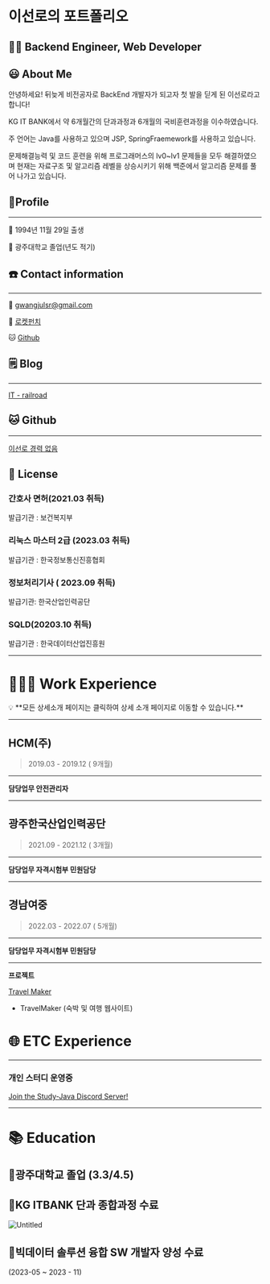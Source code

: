 # 이선로의 포트폴리오

## 🧑‍💻 Backend Engineer, Web Developer

## 😃 About Me

안녕하세요! 뒤늦게 비전공자로 BackEnd 개발자가 되고자 첫 발을 딛게 된 이선로라고 합니다!

KG IT BANK에서 약 6개월간의 단과과정과 6개월의 국비훈련과정을 이수하였습니다.

주 언어는 Java를 사용하고 있으며 JSP, SpringFraemework를 사용하고 있습니다.

문제해결능력 및 코드 훈련을 위해 프로그래머스의  lv0~lv1 문제들을 모두 해결하였으며 현재는 자료구조 및 알고리즘 레벨을 상승시키기 위해 백준에서 알고리즘 문제를 풀어 나가고 있습니다.

## 🤵Profile

---

🎂 1994년 11월 29일 출생

🏫 광주대학교 졸업(년도 적기)

## ☎️ Contact information

---

📧 gwangjulsr@gmail.com

🔗 [로켓펀치](https://www.rocketpunch.com/@gwangjulsr)

🐱 [Github](https://github.com/Sunro1994/TotalRepository)

## 🗒️ Blog

---

[IT - railroad](https://sunro1994.tistory.com/)

## 🐱 Github

---

[이선로 경력 없음](https://www.rocketpunch.com/@gwangjulsr)

## 📑 License

### 간호사 면허(2021.03 취득)

발급기관 : 보건복지부

### 리눅스 마스터 2급 (2023.03 취득)

발급기관 : 한국정보통신진흥협회

### 정보처리기사 ( 2023.09 취득)

발급기관: 한국산업인력공단

### SQLD(20203.10 취득)

발급기관 : 한국데이터산업진흥원

---

# **👩🏻‍💻** Work Experience

<aside>
💡 **모든 상세소개 페이지는 클릭하여 상세 소개 페이지로 이동할 수 있습니다.**

</aside>

---

## HCM(주)

> 2019.03 - 2019.12 ( 9개월)
> 

---

**담당업무  안전관리자**

---

## 광주한국산업인력공단

> 2021.09 - 2021.12 ( 3개월)
> 

---

**담당업무  자격시험부 민원담당**

---

## 경남여중

> 2022.03 - 2022.07 ( 5개월)
> 

---

**담당업무  자격시험부 민원담당**

---

**프로젝트**

[Travel Maker](http://ec2-3-34-52-179.ap-northeast-2.compute.amazonaws.com/)

[](https://github.com/Sunro1994/TotalRepository/tree/main/Project/Travel_maker/TravelMaker-workspace/TravelMaker)

- TravelMaker (숙박 및 여행 웹사이트)

# 🌐 ETC Experience

---

### 개인 스터디 운영중


[Join the Study-Java Discord Server!](https://discord.gg/seTmHd8D)

---



# 📚 Education

## 📗광주대학교 졸업 (3.3/4.5)

## 📘KG ITBANK 단과 종합과정 수료

![Untitled](https://github.com/Sunro1994/TotalRepository/assets/132982907/10274971-eebf-4f60-a21a-5d55eacda4ff)

## 📙빅데이터 솔루션 융합 SW 개발자 양성 수료
(2023-05 ~ 2023 - 11)